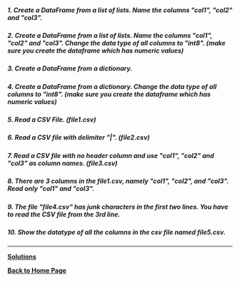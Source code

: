 ##### 1. Create a DataFrame from a list of lists. Name the columns "col1", "col2" and "col3".

##### 2. Create a DataFrame from a list of lists. Name the columns "col1", "col2" and "col3". Change the data type of all columns to "int8". (make sure you create the dataframe which has numeric values)

##### 3. Create a DataFrame from a dictionary.

##### 4.  Create a DataFrame from a dictionary. Change the data type of all columns to "int8". (make sure you create the dataframe which has numeric values)

##### 5. Read a CSV File. (file1.csv)

##### 6.  Read a CSV file with delimiter "|". (file2.csv)

##### 7.  Read a CSV file with no header column and use "col1", "col2" and "col3" as column names. (file3.csv)

##### 8. There are 3 columns in the file1.csv, namely "col1", "col2", and "col3". Read only "col1" and "col3".

##### 9. The file "file4.csv" has junk characters in the first two lines. You have to read the CSV file from the 3rd line.

##### 10. Show the datatype of all the columns in the csv file named file5.csv.

---
**[Solutions](https://github.com/RahulRoy-rsp/Learn_Pandas/Exercise-1/solutions.ipynb)**

**[Back to Home Page](https://github.com/RahulRoy-rsp/Learn_Pandas)**